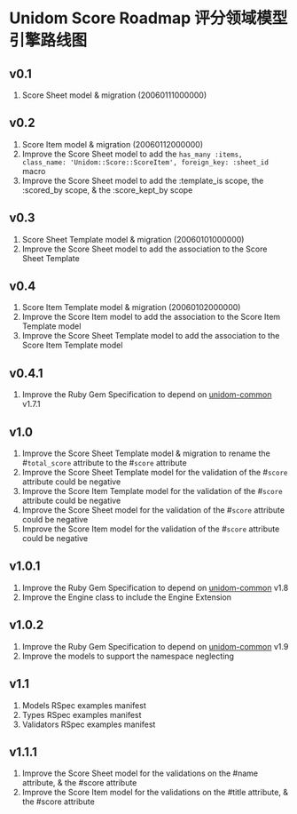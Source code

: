 # Unidom Score Roadmap 评分领域模型引擎路线图

## v0.1
1. Score Sheet model & migration (20060111000000)

## v0.2
1. Score Item model & migration (20060112000000)
2. Improve the Score Sheet model to add the ``has_many :items, class_name: 'Unidom::Score::ScoreItem', foreign_key: :sheet_id`` macro
3. Improve the Score Sheet model to add the :template_is scope, the :scored_by scope, & the :score_kept_by scope

## v0.3
1. Score Sheet Template model & migration (20060101000000)
2. Improve the Score Sheet model to add the association to the Score Sheet Template

## v0.4
1. Score Item Template model & migration (20060102000000)
2. Improve the Score Item model to add the association to the Score Item Template model
3. Improve the Score Sheet Template model to add the association to the Score Item Template model

## v0.4.1
1. Improve the Ruby Gem Specification to depend on [unidom-common](https://github.com/topbitdu/unidom-common) v1.7.1

## v1.0
1. Improve the Score Sheet Template model & migration to rename the #``total_score`` attribute to the #``score`` attribute
2. Improve the Score Sheet Template model for the validation of the #``score`` attribute could be negative
3. Improve the Score Item Template model for the validation of the #``score`` attribute could be negative
4. Improve the Score Sheet model for the validation of the #``score`` attribute could be negative
5. Improve the Score Item model for the validation of the #``score`` attribute could be negative

## v1.0.1
1. Improve the Ruby Gem Specification to depend on [unidom-common](https://github.com/topbitdu/unidom-common) v1.8
2. Improve the Engine class to include the Engine Extension

## v1.0.2
1. Improve the Ruby Gem Specification to depend on [unidom-common](https://github.com/topbitdu/unidom-common) v1.9
2. Improve the models to support the namespace neglecting

## v1.1
1. Models RSpec examples manifest
2. Types RSpec examples manifest
3. Validators RSpec examples manifest

## v1.1.1
1. Improve the Score Sheet model for the validations on the #name attribute, & the #score attribute
2. Improve the Score Item model for the validations on the #title attribute, & the #score attribute
